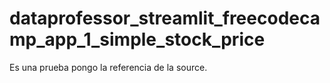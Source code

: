 # dataprofessor_streamlit_freecodecamp_app_1_simple_stock_price
Es una prueba pongo la referencia de la source.
